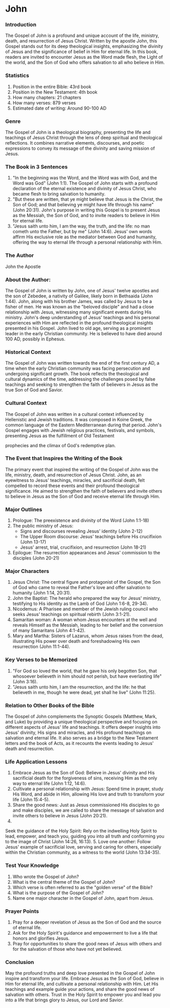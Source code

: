 # John

### Introduction

The Gospel of John is a profound and unique account of the life, ministry, death, and resurrection of Jesus Christ. Written by the apostle John, this Gospel stands out for its deep theological insights, emphasizing the divinity of Jesus and the significance of belief in Him for eternal life. In this book, readers are invited to encounter Jesus as the Word made flesh, the Light of the world, and the Son of God who offers salvation to all who believe in Him.

### Statistics

1. Position in the entire Bible: 43rd book
2. Position in the New Testament: 4th book
3. How many chapters: 21 chapters
4. How many verses: 879 verses
5. Estimated date of writing: Around 90-100 AD

### Genre

The Gospel of John is a theological biography, presenting the life and teachings of Jesus Christ through the lens of deep spiritual and theological reflections. It combines narrative elements, discourses, and poetic expressions to convey its message of the divinity and saving mission of Jesus.

### The Book in 3 Sentences

1. "In the beginning was the Word, and the Word was with God, and the Word was God" (John 1:1). The Gospel of John starts with a profound declaration of the eternal existence and divinity of Jesus Christ, who became flesh to bring salvation to humanity.
2. "But these are written, that ye might believe that Jesus is the Christ, the Son of God; and that believing ye might have life through his name" (John 20:31). John's purpose in writing this Gospel is to present Jesus as the Messiah, the Son of God, and to invite readers to believe in Him for eternal life.
3. "Jesus saith unto him, I am the way, the truth, and the life: no man cometh unto the Father, but by me" (John 14:6). Jesus' own words affirm His exclusive role as the mediator between God and humanity, offering the way to eternal life through a personal relationship with Him.

### The Author

John the Apostle

### About the Author:

The Gospel of John is written by John, one of Jesus' twelve apostles and the son of Zebedee, a nativity of Galilee, likely born in Bethsaida (John 1:44). John, along with his brother James, was called by Jesus to be a fisher of men. He was known as the "beloved disciple" and had a close relationship with Jesus, witnessing many significant events during His ministry. John's deep understanding of Jesus' teachings and his personal experiences with Him are reflected in the profound theological insights presented in his Gospel. John lived to old age, serving as a prominent leader in the early Christian community. He is believed to have died around 100 AD, possibly in Ephesus.

### Historical Context

The Gospel of John was written towards the end of the first century AD, a time when the early Christian community was facing persecution and undergoing significant growth. The book reflects the theological and cultural dynamics of the time, addressing the challenges posed by false teachings and seeking to strengthen the faith of believers in Jesus as the true Son of God and Savior.

### Cultural Context

The Gospel of John was written in a cultural context influenced by Hellenistic and Jewish traditions. It was composed in Koine Greek, the common language of the Eastern Mediterranean during that period. John's Gospel engages with Jewish religious practices, festivals, and symbols, presenting Jesus as the fulfillment of Old Testament

prophecies and the climax of God's redemptive plan.

### The Event that Inspires the Writing of the Book

The primary event that inspired the writing of the Gospel of John was the life, ministry, death, and resurrection of Jesus Christ. John, as an eyewitness to Jesus' teachings, miracles, and sacrificial death, felt compelled to record these events and their profound theological significance. He aimed to strengthen the faith of believers and invite others to believe in Jesus as the Son of God and receive eternal life through Him.

### Major Outlines

1. Prologue: The preexistence and divinity of the Word (John 1:1-18)
2. The public ministry of Jesus:
   * Signs and discourses revealing Jesus' identity (John 2-12)
   * The Upper Room discourse: Jesus' teachings before His crucifixion (John 13-17)
   * Jesus' arrest, trial, crucifixion, and resurrection (John 18-21)
3. Epilogue: The resurrection appearances and Jesus' commission to the disciples (John 20-21)

### Major Characters

1. Jesus Christ: The central figure and protagonist of the Gospel, the Son of God who came to reveal the Father's love and offer salvation to humanity (John 1:14, 20:31).
2. John the Baptist: The herald who prepared the way for Jesus' ministry, testifying to His identity as the Lamb of God (John 1:6-8, 29-34).
3. Nicodemus: A Pharisee and member of the Jewish ruling council who seeks Jesus' teachings on spiritual rebirth (John 3:1-21).
4. Samaritan woman: A woman whom Jesus encounters at the well and reveals Himself as the Messiah, leading to her belief and the conversion of many Samaritans (John 4:1-42).
5. Mary and Martha: Sisters of Lazarus, whom Jesus raises from the dead, illustrating His power over death and foreshadowing His own resurrection (John 11:1-44).

### Key Verses to be Memorized

1. "For God so loved the world, that he gave his only begotten Son, that whosoever believeth in him should not perish, but have everlasting life" (John 3:16).
2. "Jesus saith unto him, I am the resurrection, and the life: he that believeth in me, though he were dead, yet shall he live" (John 11:25).

### Relation to Other Books of the Bible

The Gospel of John complements the Synoptic Gospels (Matthew, Mark, and Luke) by providing a unique theological perspective and focusing on different aspects of Jesus' life and teachings. It offers deeper insights into Jesus' divinity, His signs and miracles, and His profound teachings on salvation and eternal life. It also serves as a bridge to the New Testament letters and the book of Acts, as it recounts the events leading to Jesus' death and resurrection.

### Life Application Lessons

1. Embrace Jesus as the Son of God: Believe in Jesus' divinity and His sacrificial death for the forgiveness of sins, receiving Him as the only way to eternal life (John 1:12, 14:6).
2. Cultivate a personal relationship with Jesus: Spend time in prayer, study His Word, and abide in Him, allowing His love and truth to transform your life (John 15:4-5).
3. Share the good news: Just as Jesus commissioned His disciples to go and make disciples, we are called to share the message of salvation and invite others to believe in Jesus (John 20:21).
4.

Seek the guidance of the Holy Spirit: Rely on the indwelling Holy Spirit to lead, empower, and teach you, guiding you into all truth and conforming you to the image of Christ (John 14:26, 16:13). 5. Love one another: Follow Jesus' example of sacrificial love, serving and caring for others, especially within the Christian community, as a witness to the world (John 13:34-35).

### Test Your Knowledge

1. Who wrote the Gospel of John?
2. What is the central theme of the Gospel of John?
3. Which verse is often referred to as the "golden verse" of the Bible?
4. What is the purpose of the Gospel of John?
5. Name one major character in the Gospel of John, apart from Jesus.

### Prayer Points

1. Pray for a deeper revelation of Jesus as the Son of God and the source of eternal life.
2. Ask for the Holy Spirit's guidance and empowerment to live a life that honors and glorifies Jesus.
3. Pray for opportunities to share the good news of Jesus with others and for the salvation of those who have not yet believed.

### Conclusion

May the profound truths and deep love presented in the Gospel of John inspire and transform your life. Embrace Jesus as the Son of God, believe in Him for eternal life, and cultivate a personal relationship with Him. Let His teachings and example guide your actions, and share the good news of salvation with others. Trust in the Holy Spirit to empower you and lead you into a life that brings glory to Jesus, our Lord and Savior.
